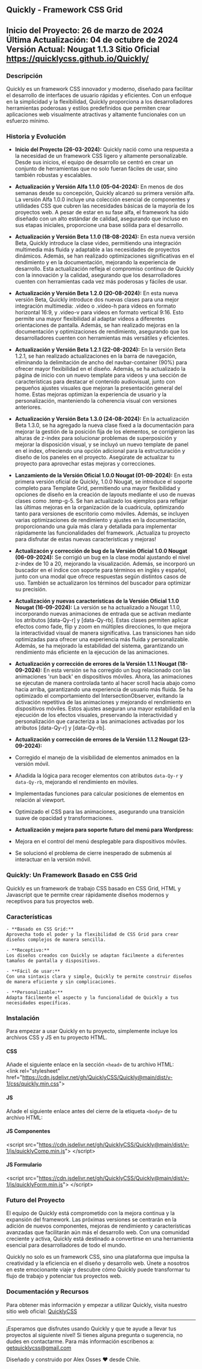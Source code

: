 ## Quickly - Framework CSS Grid
**Inicio del Proyecto:** 26 de marzo de 2024  
**Última Actualización:** 04 de octubre de 2024  
**Versión Actual:** Nougat 1.1.3
**Sitio Oficial** https://quicklycss.github.io/Quickly/
---
### Descripción

Quickly es un framework CSS innovador y moderno, diseñado para facilitar el desarrollo de interfaces de usuario rápidas y eficientes. Con un enfoque en la simplicidad y la flexibilidad, Quickly proporciona a los desarrolladores herramientas poderosas y estilos predefinidos que permiten crear aplicaciones web visualmente atractivas y altamente funcionales con un esfuerzo mínimo.

### Historia y Evolución
- **Inicio del Proyecto (26-03-2024):** 
Quickly nació como una respuesta a la necesidad de un framework CSS ligero y altamente personalizable. Desde sus inicios, el equipo de desarrollo se centró en crear un conjunto de herramientas que no solo fueran fáciles de usar, sino también robustas y escalables.

- **Actualización y Versión Alfa 1.1.0 (05-04-2024):** 
En menos de dos semanas desde su concepción, Quickly alcanzó su primera versión alfa. La versión Alfa 1.0.0 incluye una colección esencial de componentes y utilidades CSS que cubren las necesidades básicas de la mayoría de los proyectos web. A pesar de estar en su fase alfa, el framework ha sido diseñado con un alto estándar de calidad, asegurando que incluso en sus etapas iniciales, proporcione una base sólida para el desarrollo.

- **Actualización y Versión Beta 1.1.0 (18-08-2024):**
En esta nueva versión Beta, Quickly introduce la clase video, permitiendo una integración multimedia más fluida y adaptable a las necesidades de proyectos dinámicos. Además, se han realizado optimizaciones significativas en el rendimiento y en la documentación, mejorando la experiencia de desarrollo. Esta actualización refleja el compromiso continuo de Quickly con la innovación y la calidad, asegurando que los desarrolladores cuenten con herramientas cada vez más poderosas y fáciles de usar.

- **Actualización y Versión Beta 1.2.0 (20-08-2024):**
En esta nueva versión Beta, Quickly introduce dos nuevas clases para una mejor integración multimedia: .video o .video-h para videos en formato horizontal 16:9, y .video-v para videos en formato vertical 9:16. Esto permite una mayor flexibilidad al adaptar videos a diferentes orientaciones de pantalla. Además, se han realizado mejoras en la documentación y optimizaciones de rendimiento, asegurando que los desarrolladores cuenten con herramientas más versátiles y eficientes.

- **Actualización y Versión Beta 1.2.1 (22-08-2024):**
En la versión Beta 1.2.1, se han realizado actualizaciones en la barra de navegación, eliminando la delimitación de ancho del navbar-container (90%) para ofrecer mayor flexibilidad en el diseño. Además, se ha actualizado la página de inicio con un nuevo template para videos y una sección de características para destacar el contenido audiovisual, junto con pequeños ajustes visuales que mejoran la presentación general del home. Estas mejoras optimizan la experiencia de usuario y la personalización, manteniendo la coherencia visual con versiones anteriores.

- **Actualización y Versión Beta 1.3.0 (24-08-2024):**
En la actualización Beta 1.3.0, se ha agregado la nueva clase fixed a la documentación para mejorar la gestión de la posición fija de los elementos, se corrigieron las alturas de z-index para solucionar problemas de superposición y mejorar la disposición visual, y se incluyó un nuevo template de panel en el index, ofreciendo una opción adicional para la estructuración y diseño de los paneles en el proyecto. Asegúrate de actualizar tu proyecto para aprovechar estas mejoras y correcciones.

- **Lanzamiento de la Versión Oficial 1.0.0 Nougat (01-09-2024):**
En esta primera versión oficial de Quickly, 1.0.0 Nougat, se introduce el soporte completo para Template Grid, permitiendo una mayor flexibilidad y opciones de diseño en la creación de layouts mediante el uso de nuevas clases como .temp-g-5. Se han actualizado los ejemplos para reflejar las últimas mejoras en la organización de la cuadrícula, optimizando tanto para versiones de escritorio como móviles. Además, se incluyen varias optimizaciones de rendimiento y ajustes en la documentación, proporcionando una guía más clara y detallada para implementar rápidamente las funcionalidades del framework. ¡Actualiza tu proyecto para disfrutar de estas nuevas características y mejoras!

- **Actualizacón y corrección de bug de la Versión Oficial 1.0.0 Nougat (06-09-2024):**
Se corrigió un bug en la clase modal ajustando el nivel z-index de 10 a 20, mejorando la visualización. Además, se incorporó un buscador en el índice con soporte para términos en inglés y español, junto con una modal que ofrece respuestas según distintos casos de uso. También se actualizaron los términos del buscador para optimizar su precisión.

- **Actualización y nuevas características de la Versión Oficial 1.1.0 Nougat (16-09-2024):**
La versión se ha actualizado a Nougat 1.1.0, incorporando nuevas animaciones de entrada que se activan mediante los atributos [data-Qy-r] y [data-Qy-rb]. Estas clases permiten aplicar efectos como fade, flip y zoom en múltiples direcciones, lo que mejora la interactividad visual de manera significativa. Las transiciones han sido optimizadas para ofrecer una experiencia más fluida y personalizable. Además, se ha mejorado la estabilidad del sistema, garantizando un rendimiento más eficiente en la ejecución de las animaciones.

- **Actualización y corrección de errores de la Versión 1.1.1 Nougat (18-09-2024):**
En esta versión se ha corregido un bug relacionado con las animaciones 'run back' en dispositivos móviles. Ahora, las animaciones se ejecutan de manera controlada tanto al hacer scroll hacia abajo como hacia arriba, garantizando una experiencia de usuario más fluida. Se ha optimizado el comportamiento del IntersectionObserver, evitando la activación repetitiva de las animaciones y mejorando el rendimiento en dispositivos móviles. Estos ajustes aseguran una mayor estabilidad en la ejecución de los efectos visuales, preservando la interactividad y personalización que caracteriza a las animaciones activadas por los atributos [data-Qy-r] y [data-Qy-rb].

- **Actualización y corrección de errores de la Versión 1.1.2 Nougat (23-09-2024):**
- Corregido el manejo de la visibilidad de elementos animados en la versión móvil.
- Añadida la lógica para recoger elementos con atributos `data-Qy-r` y `data-Qy-rb`, mejorando el rendimiento en móviles.
- Implementadas funciones para calcular posiciones de elementos en relación al viewport.
- Optimizado el CSS para las animaciones, asegurando una transición suave de opacidad y transformaciones.

- **Actualización y mejora para soporte futuro del menú para Wordpress:**
- Mejora en el control del menú desplegable para dispositivos móviles.
- Se solucionó el problema de cierre inesperado de submenús al interactuar en la versión móvil.

### Quickly: Un Framework Basado en CSS Grid
Quickly es un framework de trabajo CSS basado en CSS Grid, HTML y Javascript que te permite crear rápidamente diseños modernos y receptivos para tus proyectos web.

### Características
    - **Basado en CSS Grid:** 
    Aprovecha todo el poder y la flexibilidad de CSS Grid para crear diseños complejos de manera sencilla.
    
    - **Receptivo:** 
    Los diseños creados con Quickly se adaptan fácilmente a diferentes tamaños de pantalla y dispositivos.
    
    - **Fácil de usar:** 
    Con una sintaxis clara y simple, Quickly te permite construir diseños de manera eficiente y sin complicaciones.
    
    - **Personalizable:** 
    Adapta fácilmente el aspecto y la funcionalidad de Quickly a tus necesidades específicas.

### Instalación
Para empezar a usar Quickly en tu proyecto, simplemente incluye los archivos CSS y JS en tu proyecto HTML.

#### CSS
Añade el siguiente enlace en la sección `<head>` de tu archivo HTML:<br>
&lt;link rel="stylesheet" href="https://cdn.jsdelivr.net/gh/QuicklyCSS/Quickly@main/dist/v-1/css/quickly.min.css"&gt;

#### JS
Añade el siguiente enlace antes del cierre de la etiqueta `<body>` de tu archivo HTML:
#### JS Componentes<br>
&lt;script src="https://cdn.jsdelivr.net/gh/QuicklyCSS/Quickly@main/dist/v-1/js/quicklyComp.min.js"&gt; &lt;/script&gt;
#### JS Formulario<br>
&lt;script src="https://cdn.jsdelivr.net/gh/QuicklyCSS/Quickly@main/dist/v-1/js/quicklyForm.min.js"&gt; &lt;/script&gt;

### Futuro del Proyecto
El equipo de Quickly está comprometido con la mejora continua y la expansión del framework. Las próximas versiones se centrarán en la adición de nuevos componentes, mejoras de rendimiento y características avanzadas que facilitarán aún más el desarrollo web. Con una comunidad creciente y activa, Quickly está destinado a convertirse en una herramienta esencial para desarrolladores de todo el mundo.

Quickly no solo es un framework CSS, sino una plataforma que impulsa la creatividad y la eficiencia en el diseño y desarrollo web. Únete a nosotros en este emocionante viaje y descubre cómo Quickly puede transformar tu flujo de trabajo y potenciar tus proyectos web.

### Documentación y Recursos
Para obtener más información y empezar a utilizar Quickly, visita nuestro sitio web oficial: [QuicklyCSS](https://quicklycss.github.io/Quickly/)

---
¡Esperamos que disfrutes usando Quickly y que te ayude a llevar tus proyectos al siguiente nivel! Si tienes alguna pregunta o sugerencia, no dudes en contactarme.
Para más información escribenos a: getquicklycss@gmail.com

Diseñado y construido por Alex Osses ❤️ desde Chile.
